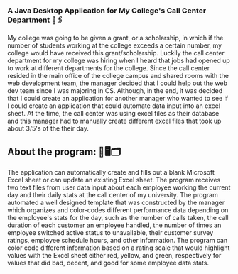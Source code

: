### A Java Desktop Application for My College's Call Center Department 📝🖇

My college was going to be given a grant, or a scholarship, in which if the number of students working at the college exceeds a certain number, 
my college would have received this grant/scholarship. Luckily the call center department for my college was hiring when I heard that jobs had opened up
to work at different departments for the college. Since the call center resided in the main office of the college campus and shared rooms with the web development
team, the manager decided that I could help out the web dev team since I was majoring in CS. Although, in the end, it was decided that I could create an 
application for another manager who wanted to see if I could create an application that could automate data input into an excel sheet. At the time, the call 
center was using excel files as their database and this manager had to manually create different excel files that took up about 3/5's of the their day. 

## About the program: 💾🖥🗂

The application can automatically create and fills out a blank Microsoft Excel sheet or can update an existing Excel sheet. The program receives two text files
from user data input about each employee working the current day and their daily stats at the call center of my university. The program automated a well 
designed template that was constructed by the manager which organizes and color-codes different performance data depending on the employee's stats for the day, 
such as the number of calls taken, the call duration of each customer an employee handled, the number of times an employee switched active status to unavailable, their customer survey ratings, employee schedule hours, and other information. The program can color code different information based on a rating scale that would highlight values with the Excel sheet either red, yellow, and green, respectively for values that did bad, decent, and good for some employee data stats.
